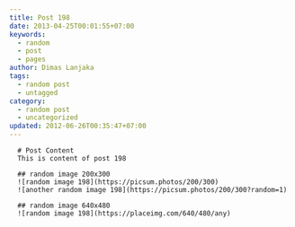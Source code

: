```yaml
---
title: Post 198
date: 2013-04-25T00:01:55+07:00
keywords:
  - random
  - post
  - pages
author: Dimas Lanjaka
tags:
  - random post
  - untagged
category:
  - random post
  - uncategorized
updated: 2012-06-26T00:35:47+07:00
---
```


      # Post Content
      This is content of post 198

      ## random image 200x300
      ![random image 198](https://picsum.photos/200/300)
      ![another random image 198](https://picsum.photos/200/300?random=1)

      ## random image 640x480
      ![random image 198](https://placeimg.com/640/480/any)
      